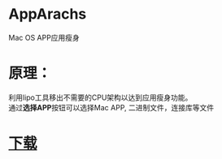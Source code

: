 # AppArachs
Mac OS APP应用瘦身

# 原理：
利用lipo工具移出不需要的CPU架构以达到应用瘦身功能。\
通过**选择APP**按钮可以选择Mac APP, 二进制文件，连接库等文件

# [下载](https://github.com/RANSAA/AppArachs/raw/main/AppArachs.dmg)